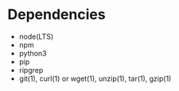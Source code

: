 <h1> Dependencies </h1>
<ul>
<li> node(LTS) </li>
<li> npm </li>
<li>python3 </li>
<li>pip </li>
<li>ripgrep </li>
<li>  git(1), curl(1) or wget(1), unzip(1), tar(1), gzip(1)</li>
</ul>
